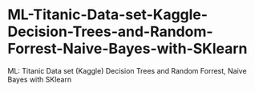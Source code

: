 # ML-Titanic-Data-set-Kaggle-Decision-Trees-and-Random-Forrest-Naive-Bayes-with-SKlearn
ML: Titanic Data set (Kaggle) Decision Trees and Random Forrest, Naive Bayes with SKlearn
